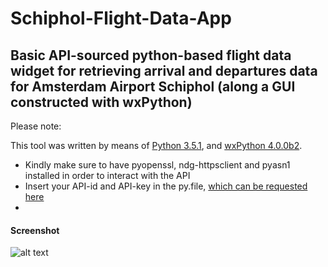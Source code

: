 # Schiphol-Flight-Data-App

## Basic API-sourced python-based flight data widget for retrieving arrival and departures data for Amsterdam Airport Schiphol (along a GUI constructed with wxPython)

Please note:

This tool was written by means of [Python 3.5.1](https://www.python.org/downloads/release/python-351/), and [wxPython 4.0.0b2](https://www.wxpython.org/pages/downloads/).

- Kindly make sure to have pyopenssl, ndg-httpsclient and pyasn1 installed in order to interact with the API
- Insert your API-id and API-key in the py.file, [which can be requested here](https://developer.schiphol.nl/)
- 

#### Screenshot
![alt text](https://raw.githubusercontent.com/Weesper1985/Amsterdam-Airport-Schiphol-Flight-Data-App/master/screen.png)
